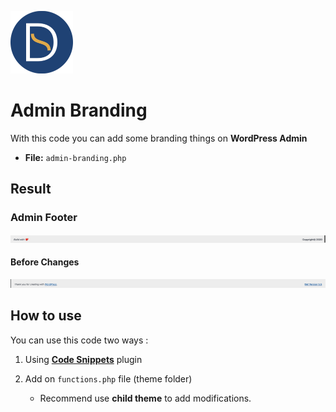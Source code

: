 <a href="https://github.com/TutoDS"><img src="../../images/daniel-sousa.png" alt="Daniel Sousa" width="100px" /></a>

# Admin Branding

With this code you can add some branding things on **WordPress Admin**

-   **File:** `admin-branding.php`

## Result

### Admin Footer

<a href="#">
<img src="../../images/footer-after.png" alt="Admin Footer (After)" />
</a>

#### Before Changes

<a href="#">
<img src="../../images/footer-before.png" alt="Admin Footer (Before)" />
</a>

## How to use

You can use this code two ways :

1. Using **[Code Snippets](https://pt.wordpress.org/plugins/code-snippets/)** plugin
2. Add on `functions.php` file (theme folder)

    - Recommend use **child theme** to add modifications.
